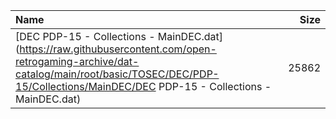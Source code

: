 |Name|Size|
|:---|---:|
|[DEC PDP-15 - Collections - MainDEC.dat](https://raw.githubusercontent.com/open-retrogaming-archive/dat-catalog/main/root/basic/TOSEC/DEC/PDP-15/Collections/MainDEC/DEC PDP-15 - Collections - MainDEC.dat)|25862|
